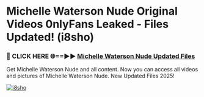 # Michelle Waterson Nude Original Videos 0nlyFans Leaked - Files Updated! (i8sho)

<h3>🔴 CLICK HERE 🌐==►► <a href="https://tinyurl.com/yc6ubb5a" rel="nofollow">Michelle Waterson Nude Updated Files</a></h3>

Get Michelle Waterson Nude and all content. Now you can access all videos and pictures of Michelle Waterson Nude. New Updated Files 2025!

[![i8sho](https://i.imgur.com/7eu0CRL.gif)](https://tinyurl.com/yc6ubb5a)
